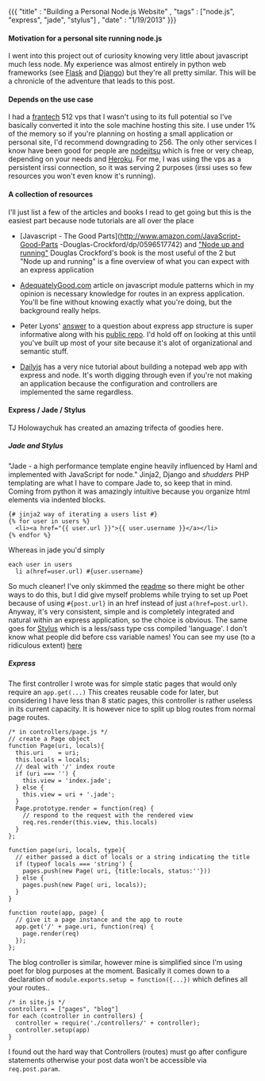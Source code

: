 {{{
    "title" : "Building a Personal Node.js Website"
  , "tags" : ["node.js", "express", "jade", "stylus"]
  , "date" : "1/19/2013"
  }}}

#### Motivation for a personal site running node.js  
I went into this project out of curiosity knowing very little about javascript much less node.  My experience was almost entirely in python web frameworks (see [Flask](http://flask.pocoo.org/) and [Django](https://www.djangoproject.com/)) but they're all pretty similar. This will be a chronicle of the adventure that leads to this post.

#### Depends on the use case
I had a [frantech](http://buyvm.net) 512 vps that I wasn't using to its full potential so I've basically converted it into the sole machine hosting this site. I use under 1% of the memory
so if you're planning on hosting a small application or personal site, I'd recommend downgrading to 256. The only other services I know have been good for people are [nodejitsu](http://nodejitsu.com/)
which is free or very cheap, depending on your needs and [Heroku](http://www.heroku.com/). For me, I was using the vps as a persistent irssi connection, so it was serving 2 purposes 
(irssi uses so few resources you won't even know it's running).

#### A collection of resources
I'll just list a few of the articles and books I read to get going but this is the easiest part because node tutorials are all over the place

- [Javascript - The Good Parts](http://www.amazon.com/JavaScript-Good-Parts -Douglas-Crockford/dp/0596517742) and ["Node up and running"](http://www.amazon.com/Node-Running-Scalable-Server-Side-JavaScript/dp/1449398588)
    Douglas  Crockford's book is the most useful of the 2 but "Node up and  running" is a fine overview of what you can expect with an express application

- [AdequatelyGood.com](http://www.adequatelygood.com/2010/3/JavaScript-Module-Pattern-In-Depth) article on javascript module patterns  which in my opinion is necessary knowledge for routes in an express application.  You'll be fine without knowing exactly what you're doing, but the background really helps.

- Peter Lyons' [answer](http://stackoverflow.com/questions/5778245/expressjs-how-to-structure-an-application) to a question about express app structure is super informative along with his 
  [public repo](https://github.com/focusaurus/peterlyons.com).  I'd hold off on looking at this until you've built up most of your site because it's alot of organizational and semantic stuff.

- [Dailyjs](http://dailyjs.com/2010/11/15/node-tutorial-3/) has a very nice tutorial about building a notepad web app with express and node. It's worth digging through even if you're not making an application because the configuration and controllers are implemented the same regardless.

#### Express / Jade / Stylus
TJ Holowaychuk has created an amazing trifecta of goodies here.  

##### Jade and Stylus
"Jade - a high performance template engine heavily influenced by Haml and implemented with JavaScript for node."
Jinja2, Django and *shudders* PHP templating are what I have to compare Jade to, so keep that in mind. 
Coming from python it was amazingly intuitive because you organize html elements via indented blocks. 
    
    {# jinja2 way of iterating a users list #}
    {% for user in users %}
      <li><a href="{{ user.url }}">{{ user.username }}</a></li>
    {% endfor %}
    
Whereas in jade you'd simply

    each user in users
      li a(href=user.url) #{user.username}
      
So much cleaner! I've only skimmed the [readme](https://github.com/visionmedia/jade#readme) so there might be other ways to do this, but I did give myself problems while trying to set up Poet 
because of using `#{post.url}` in an href instead of just `a(href=post.url)`.  
Anyway, it's very consistent, simple and is completely integrated and natural within an express application, so the choice is obvious.  The same goes for [Stylus](http://learnboost.github.com/stylus/) which is a less/sass type css compiled 'language'.  I don't know what people did before css variable names! You can see my use (to a ridiculous extent) [here](https://github.com/tippenein/brdyorn.com/blob/master/public/stylesheets/style.styl)

##### Express
The first controller I wrote was for simple static pages that would only require an `app.get(...)` 
This creates reusable code for later, but considering I have less than 8 static pages, this controller is rather useless in its current capacity. It is however nice to split up blog routes from normal page routes.

    /* in controllers/page.js */
    // create a Page object 
    function Page(uri, locals){
      this.uri    = uri;
      this.locals = locals;
      // deal with '/' index route
      if (uri === '') {
        this.view = 'index.jade';
      } else {
        this.view = uri + '.jade';
      }
      Page.prototype.render = function(req) {
        // respond to the request with the rendered view
        req.res.render(this.view, this.locals)
      }
    };

    function page(uri, locals, type){
      // either passed a dict of locals or a string indicating the title
      if (typeof locals === 'string') {
        pages.push(new Page( uri, {title:locals, status:''})) 
      } else {
        pages.push(new Page( uri, locals));
      }
    }

    function route(app, page) {
      // give it a page instance and the app to route
      app.get('/' + page.uri, function(req) {
        page.render(req)
      });
    };
    
The blog controller is similar, however mine is simplified since I'm using poet for blog purposes at the moment. Basically it comes down to a declaration of `module.exports.setup = function({...})` which defines all your routes..
    
    /* in site.js */
    controllers = ["pages", "blog"]
    for each (controller in controllers) {
      controller = require('./controllers/' + controller);
      controller.setup(app)
    }
    
I found out the hard way that Controllers (routes) must go after configure statements otherwise your post data won't be accessible via `req.post.param`.
